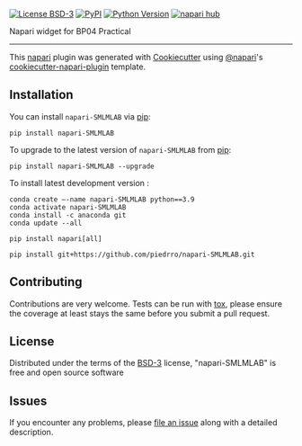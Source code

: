 
[![License BSD-3](https://img.shields.io/pypi/l/napari-SMLMLAB.svg?color=green)](https://github.com/piedrro/napari-SMLMLAB/raw/main/LICENSE)
[![PyPI](https://img.shields.io/pypi/v/napari-SMLMLAB.svg?color=green)](https://pypi.org/project/napari-SMLMLAB)
[![Python Version](https://img.shields.io/pypi/pyversions/napari-SMLMLAB.svg?color=green)](https://python.org)
[![napari hub](https://img.shields.io/endpoint?url=https://api.napari-hub.org/shields/napari-SMLMLAB)](https://napari-hub.org/plugins/napari-SMLMLAB)

Napari widget for BP04 Practical

----------------------------------

This [napari] plugin was generated with [Cookiecutter] using [@napari]'s [cookiecutter-napari-plugin] template.

<!--
Don't miss the full getting started guide to set up your new package:
https://github.com/napari/cookiecutter-napari-plugin#getting-started

and review the napari docs for plugin developers:
https://napari.org/stable/plugins/index.html
-->

## Installation

You can install `napari-SMLMLAB` via [pip]:

    pip install napari-SMLMLAB

To upgrade to the latest version of `napari-SMLMLAB` from [pip]:

    pip install napari-SMLMLAB --upgrade

To install latest development version :

    conda create –-name napari-SMLMLAB python==3.9
    conda activate napari-SMLMLAB
    conda install -c anaconda git
    conda update --all

    pip install napari[all]

    pip install git+https://github.com/piedrro/napari-SMLMLAB.git


## Contributing

Contributions are very welcome. Tests can be run with [tox], please ensure
the coverage at least stays the same before you submit a pull request.

## License

Distributed under the terms of the [BSD-3] license,
"napari-SMLMLAB" is free and open source software

## Issues

If you encounter any problems, please [file an issue] along with a detailed description.

[napari]: https://github.com/napari/napari
[Cookiecutter]: https://github.com/audreyr/cookiecutter
[@napari]: https://github.com/napari
[MIT]: http://opensource.org/licenses/MIT
[BSD-3]: http://opensource.org/licenses/BSD-3-Clause
[GNU GPL v3.0]: http://www.gnu.org/licenses/gpl-3.0.txt
[GNU LGPL v3.0]: http://www.gnu.org/licenses/lgpl-3.0.txt
[Apache Software License 2.0]: http://www.apache.org/licenses/LICENSE-2.0
[Mozilla Public License 2.0]: https://www.mozilla.org/media/MPL/2.0/index.txt
[cookiecutter-napari-plugin]: https://github.com/napari/cookiecutter-napari-plugin

[file an issue]: https://github.com/piedrro/napari-SMLMLAB/issues

[napari]: https://github.com/napari/napari
[tox]: https://tox.readthedocs.io/en/latest/
[pip]: https://pypi.org/project/pip/
[PyPI]: https://pypi.org/
